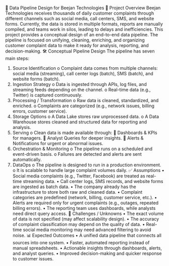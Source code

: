 📘 Data Pipeline Design for Beejan Technologies
📖 Project Overview
Beejan Technologies receives thousands of daily customer complaints through different channels such as social media, call centers, SMS, and website forms. Currently, the data is stored in multiple formats, reports are manually compiled, and teams work in silos, leading to delays and inefficiencies.
This project provides a conceptual design of an end-to-end data pipeline. The pipeline is focused on unifying, cleaning, enriching, and organizing customer complaint data to make it ready for analysis, reporting, and decision-making.
🛠️ Conceptual Pipeline Design
The pipeline has seven main steps:
1.	Source Identification
o	Complaint data comes from multiple channels: social media (streaming), call center logs (batch), SMS (batch), and website forms (batch).
2.	Ingestion Strategy
o	Data is ingested through APIs, log files, and streaming feeds depending on the channel.
o	Real-time data (e.g., Twitter) is captured continuously.
3.	Processing / Transformation
o	Raw data is cleaned, standardized, and enriched.
o	Complaints are categorized (e.g., network issues, billing errors, customer service).
4.	Storage Options
o	A Data Lake stores raw unprocessed data.
o	A Data Warehouse stores cleaned and structured data for reporting and analysis.
5.	Serving
o	Clean data is made available through:
	Dashboards & KPIs for managers.
	Analyst Queries for deeper insights.
	Alerts & Notifications for urgent or abnormal issues.
6.	Orchestration & Monitoring
o	The pipeline runs on a scheduled and event-driven basis.
o	Failures are detected and alerts are sent automatically.
7.	DataOps
o	The pipeline is designed to run in a production environment.
o	It is scalable to handle large complaint volumes daily.
✅ Assumptions
•	Social media complaints (e.g., Twitter, Facebook) are treated as real-time streaming data.
•	Call center logs, SMS records, and website forms are ingested as batch data.
•	The company already has the infrastructure to store both raw and cleaned data.
•	Complaint categories are predefined (network, billing, customer service, etc.).
•	Alerts are required only for urgent complaints (e.g., outages, repeated billing errors).
•	The reporting team uses dashboards, while analysts need direct query access.
🎯 Challenges / Unknowns
•	The exact volume of data is not specified (may affect scalability design).
•	The accuracy of complaint classification may depend on the quality of data.
•	Real-time social media monitoring may need advanced filtering to avoid noise.
📊 Expected Outcomes
•	A unified data pipeline that connects all sources into one system.
•	Faster, automated reporting instead of manual spreadsheets.
•	Actionable insights through dashboards, alerts, and analyst queries.
•	Improved decision-making and quicker response to customer issues.

